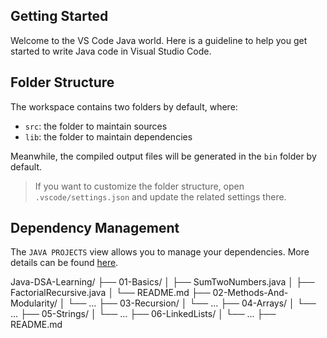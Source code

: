 ## Getting Started

Welcome to the VS Code Java world. Here is a guideline to help you get started to write Java code in Visual Studio Code.

## Folder Structure

The workspace contains two folders by default, where:

- `src`: the folder to maintain sources
- `lib`: the folder to maintain dependencies

Meanwhile, the compiled output files will be generated in the `bin` folder by default.

> If you want to customize the folder structure, open `.vscode/settings.json` and update the related settings there.

## Dependency Management

The `JAVA PROJECTS` view allows you to manage your dependencies. More details can be found [here](https://github.com/microsoft/vscode-java-dependency#manage-dependencies).


Java-DSA-Learning/
 ├── 01-Basics/
 │    ├── SumTwoNumbers.java
 │    ├── FactorialRecursive.java
 │    └── README.md
 ├── 02-Methods-And-Modularity/
 │    └── ...
 ├── 03-Recursion/
 │    └── ...
 ├── 04-Arrays/
 │    └── ...
 ├── 05-Strings/
 │    └── ...
 ├── 06-LinkedLists/
 │    └── ...
 ├── README.md
